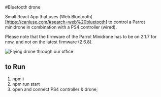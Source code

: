 #Bluetooth drone

Small React App that uses (Web Bluetooth)[https://caniuse.com/#search=web%20bluetooth] to control a Parrot minidrone in combination with a PS4 controller (wired). 

Please note that the firmware of the Parrot Minidrone has to be on 2.1.7 for now, and not on the latest firmware (2.6.8). 

![Flying drone through our office](https://bdekok.github.io/bluetooth-drone/drone.gif)

## to Run 

1. npm i 
2. npm run start
3. open and connect PS4 controller &amp; drone;

